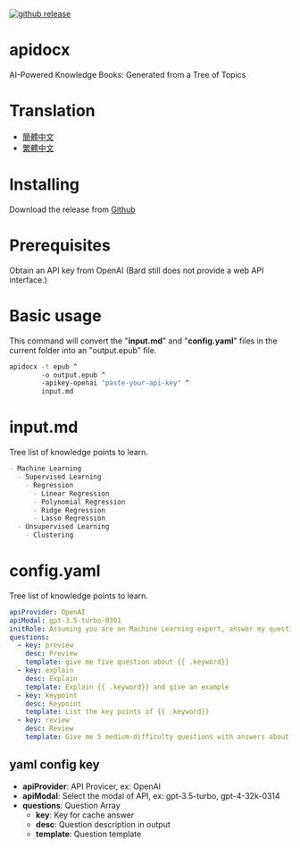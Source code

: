 [![github
release](https://img.shields.io/github/release/learninfun/apidocx.svg?label=current+release)](https://github.com/learninfun/apidocx/releases)

# apidocx
AI-Powered Knowledge Books: Generated from a Tree of Topics

# Translation
- [簡體中文](https://github.com/learninfun/apidocx/blob/main/README_zh-cn.md)
- [繁體中文](https://github.com/learninfun/apidocx/blob/main/README_zh-tw.md)

# Installing
Download the release from [Github](https://github.com/learninfun/apidocx/releases/)

# Prerequisites
Obtain an API key from OpenAI (Bard still does not provide a web API interface.)

# Basic usage
This command will convert the "**input.md**" and "**config.yaml**" files in the current folder into an "output.epub" file.
```bash
apidocx -t epub ^
        -o output.epub ^
        -apikey-openai "paste-your-api-key" ^
        input.md
```

# input.md
Tree list of knowledge points to learn.
```markdown
- Machine Learning
  - Supervised Learning
    - Regression
      - Linear Regression
      - Polynomial Regression
      - Ridge Regression
      - Lasso Regression
  - Unsupervised Learning
    - Clustering
```

# config.yaml
Tree list of knowledge points to learn.
```yaml
apiProvider: OpenAI
apiModal: gpt-3.5-turbo-0301
initRole: Assuming you are an Machine Learning expert, answer my questions.
questions:
  - key: preview
    desc: Preview
    template: give me five question about {{ .keyword}}
  - key: explain
    desc: Explain
    template: Explain {{ .keyword}} and give an example
  - key: keypoint
    desc: Keypoint
    template: List the key points of {{ .keyword}}
  - key: review
    desc: Review
    template: Give me 5 medium-difficulty questions with answers about {{ .keyword}}
```

## yaml config key
- **apiProvider**: API Provicer, ex: OpenAI
- **apiModal**: Select the modal of API, ex: gpt-3.5-turbo, gpt-4-32k-0314
- **questions**: Question Array
  - **key**: Key for cache answer
  - **desc**: Question description in output
  - **template**: Question template
